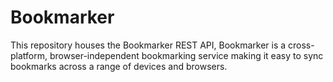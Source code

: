 # Bookmarker
This repository houses the Bookmarker REST API, Bookmarker is a cross-platform, browser-independent bookmarking 
service making it easy to sync bookmarks across a range of devices and browsers.
